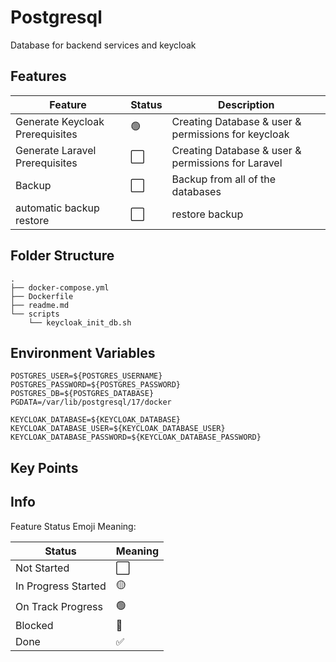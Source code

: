# Postgresql

Database for backend services and keycloak

## Features

| Feature                         | Status | Description                                         |
| ------------------------------- | ------ | --------------------------------------------------- |
| Generate Keycloak Prerequisites | 🟢      | Creating Database & user & permissions for keycloak |
| Generate Laravel Prerequisites  | ⬜      | Creating Database & user & permissions for Laravel  |
| Backup                          | ⬜      | Backup from all of the databases                    |
| automatic backup restore        | ⬜      | restore backup                                      |

## Folder Structure

```tree
.
├── docker-compose.yml
├── Dockerfile
├── readme.md
└── scripts
    └── keycloak_init_db.sh
```

## Environment Variables

```env
POSTGRES_USER=${POSTGRES_USERNAME}
POSTGRES_PASSWORD=${POSTGRES_PASSWORD}
POSTGRES_DB=${POSTGRES_DATABASE}
PGDATA=/var/lib/postgresql/17/docker

KEYCLOAK_DATABASE=${KEYCLOAK_DATABASE}
KEYCLOAK_DATABASE_USER=${KEYCLOAK_DATABASE_USER}
KEYCLOAK_DATABASE_PASSWORD=${KEYCLOAK_DATABASE_PASSWORD}
```

## Key Points

## Info

Feature Status Emoji Meaning:

| Status              | Meaning |
| ------------------- | ------- |
| Not Started         | ⬜       |
| In Progress Started | 🟡       |
| On Track Progress   | 🟢       |
| Blocked             | 🔴       |
| Done                | ✅       |
